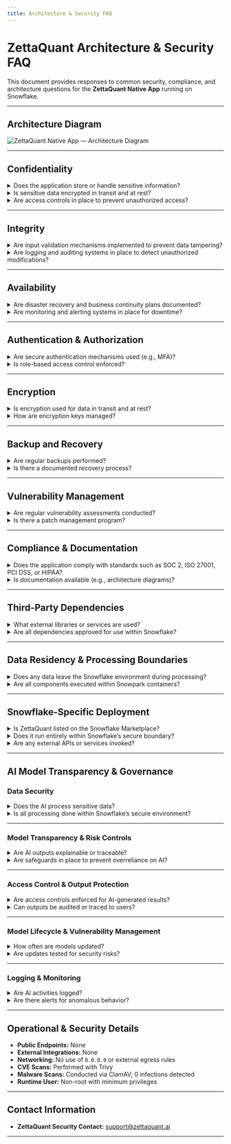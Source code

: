 ```yaml
---
title: Architecture & Security FAQ
---
```


# ZettaQuant Architecture & Security FAQ

This document provides responses to common security, compliance, and architecture questions for the **ZettaQuant Native App** running on Snowflake.

---

## Architecture Diagram

![ZettaQuant Native App — Architecture Diagram](/img/Architecture-ZettaQuant.svg)

---

## Confidentiality

<details>
<summary>Does the application store or handle sensitive information?</summary>

**Answer:** The data never leaves the Snowflake account of the user. All the data is processed within user's secure Snowflake environment.
</details>

<details>
<summary>Is sensitive data encrypted in transit and at rest?</summary>

**Answer:** Data is not encrypted by the application itself, because our app ensures **zero data movement**. Snowflake inherently handles encryption in transit and at rest depending on the policy of your organization. 
</details>

<details>
<summary>Are access controls in place to prevent unauthorized access?</summary>

**Answer:** Yes. By default, the app does **not** get access to any data, warehouse, or compute pool unless explicitly granted by the user.
</details>

---

## Integrity

<details>
<summary>Are input validation mechanisms implemented to prevent data tampering?</summary>

**Answer:** Yes. Input is validated within Snowpark containers and Snowflake SQL runtime, ensuring controlled execution paths.
</details>

<details>
<summary>Are logging and auditing systems in place to detect unauthorized modifications?</summary>

**Answer:** Yes. Snowflake telemetry captures activity in the **Observability table**, allowing detection of anomalies or unauthorized changes.
</details>

---

## Availability

<details>
<summary>Are disaster recovery and business continuity plans documented?</summary>

**Answer:** Yes. These are provided by Snowflake and its underlying cloud provider.
</details>

<details>
<summary>Are monitoring and alerting systems in place for downtime?</summary>

**Answer:** Yes. Snowflake and the underlying cloud provider provide this.
</details>

---

## Authentication & Authorization

<details>
<summary>Are secure authentication mechanisms used (e.g., MFA)?</summary>

**Answer:** Yes. Snowflake enforces MFA for all user accounts.
</details>

<details>
<summary>Is role-based access control enforced?</summary>

**Answer:** Yes. Role-based authentication and authorization are enforced at the Snowflake level.
</details>

---

## Encryption

<details>
<summary>Is encryption used for data in transit and at rest?</summary>

**Answer:** Snowflake provides encryption. Our application ensures **zero data movement**, so we do not manage encryption directly.
</details>

<details>
<summary>How are encryption keys managed?</summary>

**Answer:** Keys are managed by Snowflake. Our app requires no separate key management since data never leaves Snowflake.
</details>

---

## Backup and Recovery

<details>
<summary>Are regular backups performed?</summary>

**Answer:** Yes. Backups are managed by Snowflake according to customer account policies.
</details>

<details>
<summary>Is there a documented recovery process?</summary>

**Answer:** Yes. Recovery is supported and documented by Snowflake.
</details>

---

## Vulnerability Management

<details>
<summary>Are regular vulnerability assessments conducted?</summary>

**Answer:** Yes. Snowflake performs continuous assessments. Additionally, ZettaQuant scans Docker images using **Trivy** and performs `pip-audit` on containers.
</details>

<details>
<summary>Is there a patch management program?</summary>

**Answer:** Snowflake maintains its own patch cycles. For app dependencies, ZettaQuant updates Python packages and images as new stable versions are released.
</details>

---

## Compliance & Documentation

<details>
<summary>Does the application comply with standards such as SOC 2, ISO 27001, PCI DSS, or HIPAA?</summary>

**Answer:** Snowflake is SOC 2, ISO 27001, PCI DSS, and HIPAA compliant. The ZettaQuant app inherits these guarantees, but we haven't obtained official certificate yet.  
</details>

<details>
<summary>Is documentation available (e.g., architecture diagrams)?</summary>

**Answer:** Yes. Documentation and diagrams are available at [docs.zettaquant.ai](https://docs.zettaquant.ai/architecture-security-faq#architecture-diagram).
</details>

---

## Third-Party Dependencies

<details>
<summary>What external libraries or services are used?</summary>

**Answer:** Open-source Python packages (e.g., `transformers`, `pymupdf`) from the **Snowflake Anaconda channel**. We do NOT use any package avaialble outside Snowflake Anaconda channel.   
</details>

<details>
<summary>Are all dependencies approved for use within Snowflake?</summary>

**Answer:** Yes. All packages are Snowflake-approved via their Anaconda channel.
</details>

---

## Data Residency & Processing Boundaries

<details>
<summary>Does any data leave the Snowflake environment during processing?</summary>

**Answer:** No. All processing occurs entirely within the user’s Snowflake account.  
</details>

<details>
<summary>Are all components executed within Snowpark containers?</summary>

**Answer:** Yes. All jobs run inside **Snowpark Container Services** (SPCS).  
</details>

---

## Snowflake-Specific Deployment

<details>
<summary>Is ZettaQuant listed on the Snowflake Marketplace?</summary>

**Answer:** Yes.  
</details>

<details>
<summary>Does it run entirely within Snowflake’s secure boundary?</summary>

**Answer:** Yes.  
</details>

<details>
<summary>Are any external APIs or services invoked?</summary>

**Answer:** No.  
</details>

---

## AI Model Transparency & Governance

### Data Security

<details>
<summary>Does the AI process sensitive data?</summary>

**Answer:** Only data explicitly granted access by the user to the app. No data is stored or retained.  
</details>

<details>
<summary>Is all processing done within Snowflake’s secure environment?</summary>

**Answer:** Yes.  
</details>

---

### Model Transparency & Risk Controls

<details>
<summary>Are AI outputs explainable or traceable?</summary>

**Answer:** Partial explainability is provided via metadata tables and output logs.  
</details>

<details>
<summary>Are safeguards in place to prevent overreliance on AI?</summary>

**Answer:** Yes. Users provide inputs at every stage of model training and inference.  
</details>

---

### Access Control & Output Protection

<details>
<summary>Are access controls enforced for AI-generated results?</summary>

**Answer:** Yes. Only authorized Snowflake roles can access results.  
</details>

<details>
<summary>Can outputs be audited or traced to users?</summary>

**Answer:** Yes. Snowflake telemetry ensures full traceability.  
</details>

---

### Model Lifecycle & Vulnerability Management

<details>
<summary>How often are models updated?</summary>

**Answer:** Models are updated on-demand when initiated by the user. Training always occurs inside their Snowflake account.  
</details>

<details>
<summary>Are updates tested for security risks?</summary>

**Answer:** Yes. Updates are scanned for vulnerabilities before release.  
</details>

---

### Logging & Monitoring

<details>
<summary>Are AI activities logged?</summary>

**Answer:** Yes. They are stored in user's Snowflake telemetry.
</details>

<details>
<summary>Are there alerts for anomalous behavior?</summary>

**Answer:** Snowflake provides anomaly detection and alerting.  
</details>

---

## Operational & Security Details
 
- **Public Endpoints:** None  
- **External Integrations:** None  
- **Networking:** No use of `0.0.0.0` or external egress rules  
- **CVE Scans:** Performed with Trivy 
- **Malware Scans:** Conducted via ClamAV; 0 infections detected  
- **Runtime User:** Non-root with minimum privileges  

---

## Contact Information 
- **ZettaQuant Security Contact:** support@zettaquant.ai  

---

